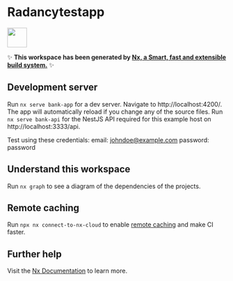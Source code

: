 # Radancytestapp

<a alt="Nx logo" href="https://nx.dev" target="_blank" rel="noreferrer"><img src="https://raw.githubusercontent.com/nrwl/nx/master/images/nx-logo.png" width="45"></a>

✨ **This workspace has been generated by [Nx, a Smart, fast and extensible build system.](https://nx.dev)** ✨

## Development server

Run `nx serve bank-app` for a dev server. Navigate to http://localhost:4200/. The app will automatically reload if you change any of the source files.
Run `nx serve bank-api` for the NestJS API required for this example host on http://localhost:3333/api.

Test using these credentials:
email: johndoe@example.com
password: password

## Understand this workspace

Run `nx graph` to see a diagram of the dependencies of the projects.

## Remote caching

Run `npx nx connect-to-nx-cloud` to enable [remote caching](https://nx.app) and make CI faster.

## Further help

Visit the [Nx Documentation](https://nx.dev) to learn more.
